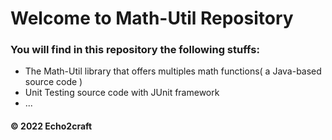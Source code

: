 # Welcome to Math-Util Repository
### You will find in this repository the following stuffs:
* The Math-Util library that offers multiples math functions( a Java-based source code )
* Unit Testing source code with JUnit framework
* ...

#### © 2022 Echo2craft